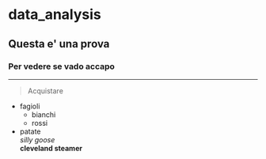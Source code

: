# data_analysis
## Questa e' una prova  
### Per vedere se vado accapo 
***
>Acquistare  
* fagioli  
  + bianchi  
  + rossi
* patate  
*silly goose*  
**cleveland steamer**
